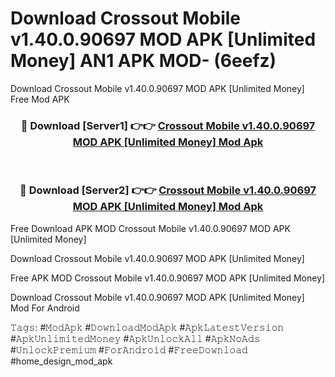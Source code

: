 # Download Crossout Mobile v1.40.0.90697 MOD APK [Unlimited Money] AN1 APK MOD- (6eefz)
Download Crossout Mobile v1.40.0.90697 MOD APK [Unlimited Money] Free Mod APK

<div align="center">
<h3>🔴 Download [Server1] 👉👉 <a href="https://apk-comot.site?title=Crossout_Mobile_v1.40.0.90697_MOD_APK_[Unlimited_Money]">Crossout Mobile v1.40.0.90697 MOD APK [Unlimited Money] Mod Apk</a></h3><br>

<h3>🔴 Download [Server2] 👉👉 <a href="https://apk-comot.site?title=Crossout_Mobile_v1.40.0.90697_MOD_APK_[Unlimited_Money]">Crossout Mobile v1.40.0.90697 MOD APK [Unlimited Money] Mod Apk</a></h3>
</div>


Free Download APK MOD Crossout Mobile v1.40.0.90697 MOD APK [Unlimited Money]

Download Crossout Mobile v1.40.0.90697 MOD APK [Unlimited Money] 

Free APK MOD Crossout Mobile v1.40.0.90697 MOD APK [Unlimited Money] 

Download Crossout Mobile v1.40.0.90697 MOD APK [Unlimited Money] Mod For Android

𝚃𝚊𝚐𝚜: #𝙼𝚘𝚍𝙰𝚙𝚔 #𝙳𝚘𝚠𝚗𝚕𝚘𝚊𝚍𝙼𝚘𝚍𝙰𝚙𝚔 #𝙰𝚙𝚔𝙻𝚊𝚝𝚎𝚜𝚝𝚅𝚎𝚛𝚜𝚒𝚘𝚗 #𝙰𝚙𝚔𝚄𝚗𝚕𝚒𝚖𝚒𝚝𝚎𝚍𝙼𝚘𝚗𝚎𝚢 #𝙰𝚙𝚔𝚄𝚗𝚕𝚘𝚌𝚔𝙰𝚕𝚕 #𝙰𝚙𝚔𝙽𝚘𝙰𝚍𝚜 #𝚄𝚗𝚕𝚘𝚌𝚔𝙿𝚛𝚎𝚖𝚒𝚞𝚖 #𝙵𝚘𝚛𝙰𝚗𝚍𝚛𝚘𝚒𝚍 #𝙵𝚛𝚎𝚎𝙳𝚘𝚠𝚗𝚕𝚘𝚊𝚍 #home_design_mod_apk